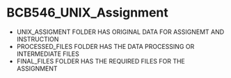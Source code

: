 # BCB546_UNIX_Assignment
- UNIX_ASSIGMENT FOLDER HAS ORIGINAL DATA FOR ASSIGNEMT AND INSTRUCTION 
- PROCESSED_FILES FOLDER HAS THE DATA PROCESSING OR INTERMEDIATE FILES
- FINAL_FILES FOLDER HAS THE REQUIRED FILES FOR THE ASSIGNMENT 
